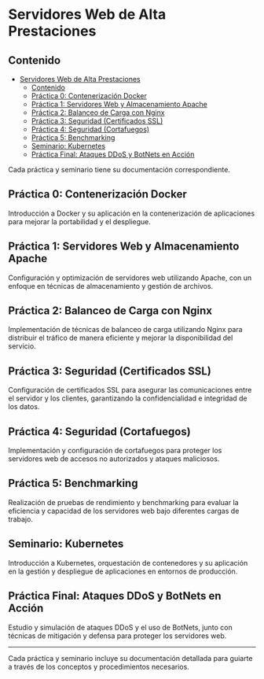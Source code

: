 # Servidores Web de Alta Prestaciones

## Contenido

- [Servidores Web de Alta Prestaciones](#servidores-web-de-alta-prestaciones)
  - [Contenido](#contenido)
  - [Práctica 0: Contenerización Docker](#práctica-0-contenerización-docker)
  - [Práctica 1: Servidores Web y Almacenamiento Apache](#práctica-1-servidores-web-y-almacenamiento-apache)
  - [Práctica 2: Balanceo de Carga con Nginx](#práctica-2-balanceo-de-carga-con-nginx)
  - [Práctica 3: Seguridad (Certificados SSL)](#práctica-3-seguridad-certificados-ssl)
  - [Práctica 4: Seguridad (Cortafuegos)](#práctica-4-seguridad-cortafuegos)
  - [Práctica 5: Benchmarking](#práctica-5-benchmarking)
  - [Seminario: Kubernetes](#seminario-kubernetes)
  - [Práctica Final: Ataques DDoS y BotNets en Acción](#práctica-final-ataques-ddos-y-botnets-en-acción)

Cada práctica y seminario tiene su documentación correspondiente.

## Práctica 0: Contenerización Docker

Introducción a Docker y su aplicación en la contenerización de aplicaciones para mejorar la portabilidad y el despliegue.

## Práctica 1: Servidores Web y Almacenamiento Apache

Configuración y optimización de servidores web utilizando Apache, con un enfoque en técnicas de almacenamiento y gestión de archivos.

## Práctica 2: Balanceo de Carga con Nginx

Implementación de técnicas de balanceo de carga utilizando Nginx para distribuir el tráfico de manera eficiente y mejorar la disponibilidad del servicio.

## Práctica 3: Seguridad (Certificados SSL)

Configuración de certificados SSL para asegurar las comunicaciones entre el servidor y los clientes, garantizando la confidencialidad e integridad de los datos.

## Práctica 4: Seguridad (Cortafuegos)

Implementación y configuración de cortafuegos para proteger los servidores web de accesos no autorizados y ataques maliciosos.

## Práctica 5: Benchmarking

Realización de pruebas de rendimiento y benchmarking para evaluar la eficiencia y capacidad de los servidores web bajo diferentes cargas de trabajo.

## Seminario: Kubernetes

Introducción a Kubernetes, orquestación de contenedores y su aplicación en la gestión y despliegue de aplicaciones en entornos de producción.

## Práctica Final: Ataques DDoS y BotNets en Acción

Estudio y simulación de ataques DDoS y el uso de BotNets, junto con técnicas de mitigación y defensa para proteger los servidores web.

---

Cada práctica y seminario incluye su documentación detallada para guiarte a través de los conceptos y procedimientos necesarios.
